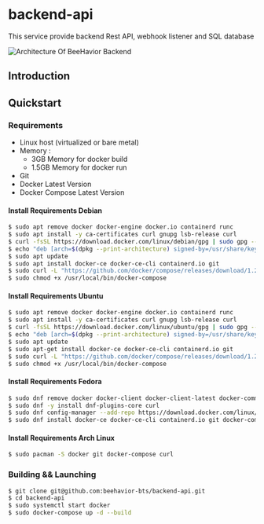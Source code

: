 # backend-api

This service provide backend Rest API, webhook listener and SQL database

![Architecture Of BeeHavior Backend](https://user-images.githubusercontent.com/64791937/154861399-3d7c7cbb-50aa-4273-af98-e3afac526ffa.png)

## Introduction

## Quickstart

### Requirements 

- Linux host (virtualized or bare metal)
- Memory :
  - 3GB Memory for docker build
  - 1.5GB Memory for docker run
- Git
- Docker Latest Version
- Docker Compose Latest Version

#### Install Requirements Debian

```sh
$ sudo apt remove docker docker-engine docker.io containerd runc
$ sudo apt install -y ca-certificates curl gnupg lsb-release curl
$ curl -fsSL https://download.docker.com/linux/debian/gpg | sudo gpg --dearmor -o /usr/share/keyrings/docker-archive-keyring.gpg
$ echo "deb [arch=$(dpkg --print-architecture) signed-by=/usr/share/keyrings/docker-archive-keyring.gpg] https://download.docker.com/linux/debian $(lsb_release -cs) stable" | sudo tee /etc/apt/sources.list.d/docker.list > /dev/null
$ sudo apt update
$ sudo apt install docker-ce docker-ce-cli containerd.io git
$ sudo curl -L "https://github.com/docker/compose/releases/download/1.29.2/docker-compose-$(uname -s)-$(uname -m)" -o /usr/local/bin/docker-compose
$ sudo chmod +x /usr/local/bin/docker-compose
```

#### Install Requirements Ubuntu

```sh
$ sudo apt remove docker docker-engine docker.io containerd runc
$ sudo apt install -y ca-certificates curl gnupg lsb-release curl
$ curl -fsSL https://download.docker.com/linux/ubuntu/gpg | sudo gpg --dearmor -o /usr/share/keyrings/docker-archive-keyring.gpg
$ echo "deb [arch=$(dpkg --print-architecture) signed-by=/usr/share/keyrings/docker-archive-keyring.gpg] https://download.docker.com/linux/ubuntu $(lsb_release -cs) stable" | sudo tee /etc/apt/sources.list.d/docker.list > /dev/null
$ sudo apt update
$ sudo apt-get install docker-ce docker-ce-cli containerd.io git
$ sudo curl -L "https://github.com/docker/compose/releases/download/1.29.2/docker-compose-$(uname -s)-$(uname -m)" -o /usr/local/bin/docker-compose
$ sudo chmod +x /usr/local/bin/docker-compose
```

#### Install Requirements Fedora

```sh
$ sudo dnf remove docker docker-client docker-client-latest docker-common docker-latest docker-latest-logrotate docker-logrotate docker-selinux docker-engine-selinux docker-engine
$ sudo dnf -y install dnf-plugins-core curl
$ sudo dnf config-manager --add-repo https://download.docker.com/linux/fedora/docker-ce.repo
$ sudo dnf install docker-ce docker-ce-cli containerd.io git docker-compose
```

#### Install Requirements Arch Linux

```sh
$ sudo pacman -S docker git docker-compose curl
```

### Building && Launching

```sh
$ git clone git@github.com:beehavior-bts/backend-api.git
$ cd backend-api
$ sudo systemctl start docker
$ sudo docker-compose up -d --build
```
